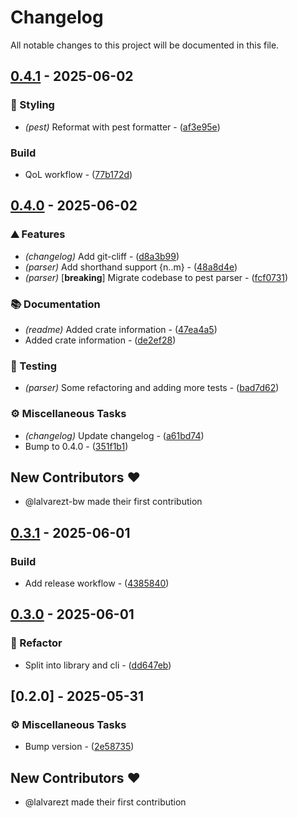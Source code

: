 # Changelog

All notable changes to this project will be documented in this file.
<!-- ignore lint rules that are often triggered by content generated from commits / git-cliff -->
<!-- markdownlint-disable line-length no-bare-urls ul-style emphasis-style -->
## [0.4.1](https://github.com/lalvarezt/string_pipeline/compare/0.4.0..0.4.1) - 2025-06-02

### 🎨 Styling

- *(pest)* Reformat with pest formatter - ([af3e95e](https://github.com/lalvarezt/string_pipeline/commit/af3e95e50d5faf1a3c2168d773bbf50e9eebbe7d))

### Build

- QoL workflow - ([77b172d](https://github.com/lalvarezt/string_pipeline/commit/77b172d44524e6e5927d36abaeb4deb88194ca4c))


## [0.4.0](https://github.com/lalvarezt/string_pipeline/compare/0.3.1..0.4.0) - 2025-06-02

### ⛰️  Features

- *(changelog)* Add git-cliff - ([d8a3b99](https://github.com/lalvarezt/string_pipeline/commit/d8a3b9971970ca4e88dd19845e24406397f838e0))
- *(parser)* Add shorthand support {n..m} - ([48a8d4e](https://github.com/lalvarezt/string_pipeline/commit/48a8d4e0d459a7ffe3183a3c07846ee7d5602e48))
- *(parser)* [**breaking**] Migrate codebase to pest parser - ([fcf0731](https://github.com/lalvarezt/string_pipeline/commit/fcf0731e6f525e9c7d03f53ed6b8ed08dc09b830))

### 📚 Documentation

- *(readme)* Added crate information - ([47ea4a5](https://github.com/lalvarezt/string_pipeline/commit/47ea4a5cf7648e0c45058c37b2312995ee0eb125))
- Added crate information - ([de2ef28](https://github.com/lalvarezt/string_pipeline/commit/de2ef28a44c3bd4dcaa2676767e72872d93e9710))

### 🧪 Testing

- *(parser)* Some refactoring and adding more tests - ([bad7d62](https://github.com/lalvarezt/string_pipeline/commit/bad7d629c8a888a9874c34bc00546ebc75c23114))

### ⚙️ Miscellaneous Tasks

- *(changelog)* Update changelog - ([a61bd74](https://github.com/lalvarezt/string_pipeline/commit/a61bd741066d31ebfb6bec4aa43109609af29558))
- Bump to 0.4.0 - ([351f1b1](https://github.com/lalvarezt/string_pipeline/commit/351f1b1af22300b14009ea21f03ad19b2fd1a124))

## New Contributors ❤️

* @lalvarezt-bw made their first contribution

## [0.3.1](https://github.com/lalvarezt/string_pipeline/compare/0.3.0..0.3.1) - 2025-06-01

### Build

- Add release workflow - ([4385840](https://github.com/lalvarezt/string_pipeline/commit/4385840ea1e0ebe92ff56b7cfbafe39992937d4b))


## [0.3.0](https://github.com/lalvarezt/string_pipeline/compare/0.2.0..0.3.0) - 2025-06-01

### 🚜 Refactor

- Split into library and cli - ([dd647eb](https://github.com/lalvarezt/string_pipeline/commit/dd647eb9a3590b7dbdf9d42c39e843e65545a39b))


## [0.2.0] - 2025-05-31

### ⚙️ Miscellaneous Tasks

- Bump version - ([2e58735](https://github.com/lalvarezt/string_pipeline/commit/2e58735f9a2153702b1575edb05078c4c6293011))

## New Contributors ❤️

* @lalvarezt made their first contribution

<!-- generated by git-cliff -->
